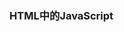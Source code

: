 ### HTML中的JavaScript

#### <script>元素

**将JavaScript插入html的主要方法是使用<script>元素。这个元素是由网景公司创造出来，并最早在Netscape Navigator 2中实现的。后来,这个元素正式加入到HTML规范。<script>元素由下列八个属性 **

1. async：可选。表示应该立即开始下载脚本，但不能阻止其他页面动作，比如下载资源或等待其他脚本下载。只对外部脚本文件有效。
2. charset：可选。使用src属性置顶的代码字符集。这个属性很少使用，因为大多数浏览器不在乎它的值
3. crossorigin：可选。配置相关请求的CORS设置。默认不使用CORS设置。crossorigin="anonymous"配置文件请求不必设置凭据标志。crossorigin="use-credentials"设置出战请求会包含凭据
4. defer：可选。表示在文档解析和显示完成后再执行脚本是没有问题的。只对外部脚本有效。在IE7及更早的版本中，对行内脚本也可以指定这个属性。
5. integrity：可选。允许比对接收到的资源和指定的加密签名以验证子元素完整性（SRI,Subresoure Intergrity）。如果接收到的资源路金的签名与这个属性的指定的签名不匹配，则页面会报错，脚本不会执行。这个属性可以用于确保内容分发网络（CDN,Content Delivery Network）不会提供恶意内容
6. language：废弃。最初用于表示代码块中的脚本语言（如JavaScript、JavaScript 1.2 或 VBScript ）。大多数浏览器都会忽略这个属性，不应该再使用它
7. src：可选。表示包含要执行的代码的外部文件
8. type：可选。代替langeuage，表示代码块中脚本语言的内容类型（也称MIME类型）。按照惯例，这个值始终是"text/javascript"，尽管"text/javascript"和"text/ecmascript"都废弃了。JavaScript文件的MIME类型通常是"application/x-javascript"，不过给type属性这个值可能导致脚本被忽略。在非IE的浏览器中有效的其他值还有"application/javascript" 和 "application/ecmascript"。如果这个值是module，则代码会被当成ES6模块，而且只有这时候代码中才能出现 import 和 export 关键字



#### 标签位置

#### 推迟执行脚本

#### 异步执行脚本

#### 动态加载脚本

#### XHTML中的变化

#### 废弃的语法









## 

